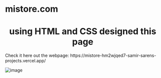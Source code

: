 ﻿# mistore.com
 <h1 align="center">using HTML and CSS designed this page</h1>
 Check it here out the webpage: https://mistore-hm2wjqed7-samir-sarens-projects.vercel.app/
 
![image](https://github.com/artsamir/mistore.com/assets/155747719/828751e0-db6d-416f-9a67-fd3205992e36)



